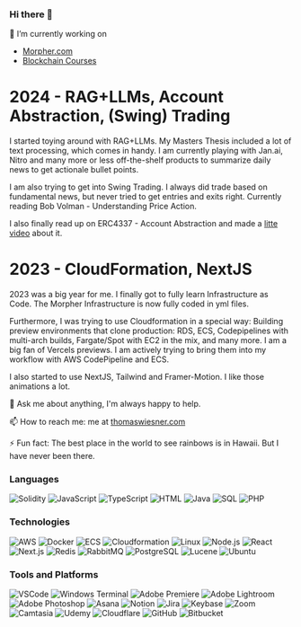 ### Hi there 👋

🔭 I’m currently working on
 - [Morpher.com](https://morpher.com)
 - [Blockchain Courses](https://ethereum-blockchain-developer.com)

# 2024 - RAG+LLMs, Account Abstraction, (Swing) Trading
I started toying around with RAG+LLMs. My Masters Thesis included a lot of text processing, which comes in handy. I am currently playing with Jan.ai, Nitro and many more or less off-the-shelf products to summarize daily news to get actionale bullet points. 

I am also trying to get into Swing Trading. I always did trade based on fundamental news, but never tried to get entries and exits right. Currently reading Bob Volman -  Understanding Price Action.

I also finally read up on ERC4337 - Account Abstraction and made a [litte video](https://youtu.be/v_V4Wqcn7vE) about it. 

# 2023 - CloudFormation, NextJS
2023 was a big year for me. I finally got to fully learn Infrastructure as Code. The Morpher Infrastructure is now fully coded in yml files. 

Furthermore, I was trying to use Cloudformation in a special way: Building preview environments that clone production: RDS, ECS, Codepipelines with multi-arch builds, Fargate/Spot with EC2 in the mix, and many more. I am a big fan of Vercels previews. I am actively trying to bring them into my workflow with AWS CodePipeline and ECS.

I also started to use NextJS, Tailwind and Framer-Motion. I like those animations a lot.

💬 Ask me about anything, I'm always happy to help.

📫 How to reach me: me at [thomaswiesner.com](https://thomaswiesner.com)

⚡ Fun fact: The best place in the world to see rainbows is in Hawaii. But I have never been there.


### Languages

![Solidity](https://img.shields.io/badge/-Solidity-000?&logo=Solidity&style=flat-square)
![JavaScript](https://img.shields.io/badge/-JavaScript-000?&logo=JavaScript&style=flat-square)
![TypeScript](https://img.shields.io/badge/-TypeScript-000?&logo=TypeScript&style=flat-square)
![HTML](https://img.shields.io/badge/-HTML-000?&logo=HTML5&style=flat-square)
![Java](https://img.shields.io/badge/-Java-000?style=flat-square&color=000)
![SQL](https://img.shields.io/badge/-SQL-000?&logo=MySQL&style=flat-square)
![PHP](https://img.shields.io/badge/-PHP-000?&logo=PHP&style=flat-square)

### Technologies

![AWS](https://img.shields.io/badge/-AWS-000?&logo=Amazon-AWS&logoColor=FF9900)
![Docker](https://img.shields.io/badge/-Docker-000?&logo=Docker)
![ECS](https://img.shields.io/badge/-ECS-000?&logo=Amazon-ECS&logoColor=FF9900)
![Cloudformation](https://img.shields.io/badge/-Cloudformation-000?&logo=Amazon-Cloudformation&logoColor=FF9900)
![Linux](https://img.shields.io/badge/-Linux-000?&logo=Linux)
![Node.js](https://img.shields.io/badge/-Node.js-000?&logo=node.js)
![React](https://img.shields.io/badge/-React-000?&logo=React)
![Next.js](https://img.shields.io/badge/-Next.js-000?&logo=next.js)
![Redis](https://img.shields.io/badge/-Redis-000?&logo=Redis)
![RabbitMQ](https://img.shields.io/badge/-RabbitMQ-000?&logo=RabbitMQ)
![PostgreSQL](https://img.shields.io/badge/-PostgreSQL-000?&logo=PostgreSQL)
![Lucene](https://img.shields.io/badge/-Elasticsearch-000?&logo=Elasticsearch)
![Ubuntu](https://img.shields.io/badge/-Ubuntu-000?&logo=Ubuntu)

### Tools and Platforms

![VSCode](https://img.shields.io/badge/-VSCode-000?&logo=Visual-Studio-Code&style=flat-square)
![Windows Terminal](https://img.shields.io/badge/-Terminal-000?&logo=Windows-Terminal&style=flat-square)
![Adobe Premiere](https://img.shields.io/badge/-Premiere-000?&logo=Adobe-Premiere-Pro&style=flat-square)
![Adobe Lightroom](https://img.shields.io/badge/-Lightroom-000?&logo=Adobe-Lightroom&style=flat-square)
![Adobe Photoshop](https://img.shields.io/badge/-Photoshop-000?&logo=Adobe-Photoshop&style=flat-square)
![Asana](https://img.shields.io/badge/-Asana-000?&logo=Asana&style=flat-square)
![Notion](https://img.shields.io/badge/-Notion-000?&logo=Notion&style=flat-square)
![Jira](https://img.shields.io/badge/-Jira-000?&logo=Jira&style=flat-square)
![Keybase](https://img.shields.io/badge/-Keybase-000?&logo=Keybase&style=flat-square)
![Zoom](https://img.shields.io/badge/-Zoom-000?&logo=Zoom&style=flat-square)
![Camtasia](https://img.shields.io/badge/-Camtasia-000?&logo=Camtasia&style=flat-square)
![Udemy](https://img.shields.io/badge/-Udemy-000?&logo=Udemy&style=flat-square)
![Cloudflare](https://img.shields.io/badge/-Cloudflare-000?&logo=Cloudflare&style=flat-square)
![GitHub](https://img.shields.io/badge/-GitHub-000?&logo=GitHub&style=flat-square)
![Bitbucket](https://img.shields.io/badge/-Bitbucket-000?&logo=Bitbucket&style=flat-square)

